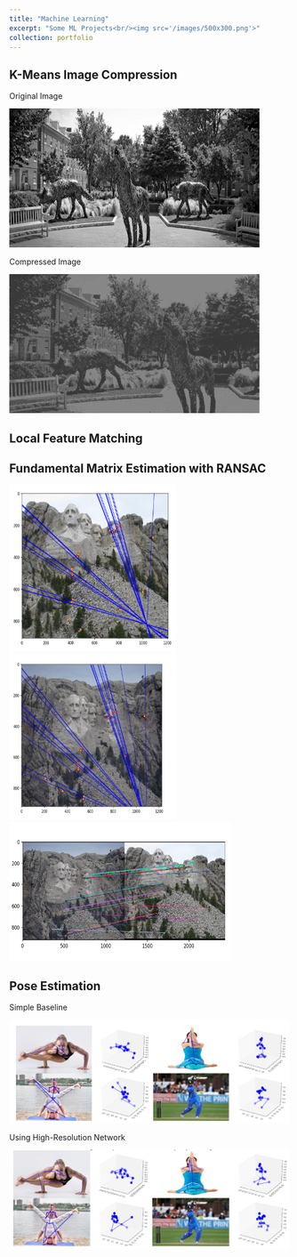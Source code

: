 ```yaml
---
title: "Machine Learning"
excerpt: "Some ML Projects<br/><img src='/images/500x300.png'>"
collection: portfolio
---
```



## K-Means Image Compression

Original Image

<img src="https://github.com/sportsunrahul/sportsunrahul.github.io/blob/master/images/project/wolves-gray.PNG?raw=true" alt="Photo" style="width: 450px; height:250px;"/> 

Compressed Image

<img src="https://github.com/sportsunrahul/sportsunrahul.github.io/blob/master/images/project/compressed_image0_R1.0.jpg?raw=true" alt="Photo" style="width: 450px; height:250px;"/> 

## Local Feature Matching


## Fundamental Matrix Estimation with RANSAC

<img src="https://github.com/sportsunrahul/sportsunrahul.github.io/blob/master/images/project/mr1.PNG?raw=true" alt="Photo" style="width: 300px; height:300px;"/>
<img src="https://github.com/sportsunrahul/sportsunrahul.github.io/blob/master/images/project/mr2.PNG?raw=true" alt="Photo" style="width: 300px; height:300px;"/> 

<img src="https://github.com/sportsunrahul/sportsunrahul.github.io/blob/master/images/project/mr3.PNG?raw=true" alt="Photo" style="width: 400px; height:250px;"/> 



## Pose Estimation

Simple Baseline

<img src="https://github.com/sportsunrahul/sportsunrahul.github.io/blob/master/images/project/posebaselin.PNG?raw=true" alt="Photo" style="width: 650px;"/> 

Using High-Resolution Network

<img src="https://github.com/sportsunrahul/sportsunrahul.github.io/blob/master/images/project/posehr.PNG?raw=true" alt="Photo" style="width: 650px;"/> 
